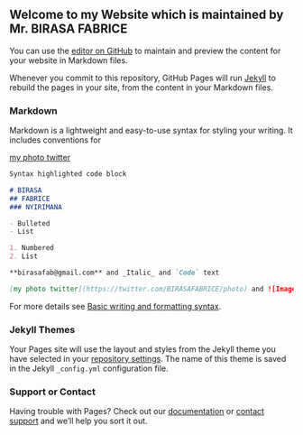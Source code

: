 ## Welcome to my Website which is maintained by Mr. BIRASA FABRICE

You can use the [editor on GitHub](https://github.com/birasafab/mywebsite/edit/main/docs/index.md) to maintain and preview the content for your website in Markdown files.

Whenever you commit to this repository, GitHub Pages will run [Jekyll](https://jekyllrb.com/) to rebuild the pages in your site, from the content in your Markdown files.

### Markdown

Markdown is a lightweight and easy-to-use syntax for styling your writing. It includes conventions for

[my photo twitter](https://twitter.com/BIRASAFABRICE/photo)
```markdown
Syntax highlighted code block

# BIRASA
## FABRICE
### NYIRIMANA

- Bulleted
- List

1. Numbered
2. List

**birasafab@gmail.com** and _Italic_ and `Code` text

[my photo twitter](https://twitter.com/BIRASAFABRICE/photo) and ![Image](src)
```

For more details see [Basic writing and formatting syntax](https://docs.github.com/en/github/writing-on-github/getting-started-with-writing-and-formatting-on-github/basic-writing-and-formatting-syntax).

### Jekyll Themes

Your Pages site will use the layout and styles from the Jekyll theme you have selected in your [repository settings](https://github.com/birasafab/mywebsite/settings/pages). The name of this theme is saved in the Jekyll `_config.yml` configuration file.

### Support or Contact

Having trouble with Pages? Check out our [documentation](https://docs.github.com/categories/github-pages-basics/) or [contact support](https://support.github.com/contact) and we’ll help you sort it out.
